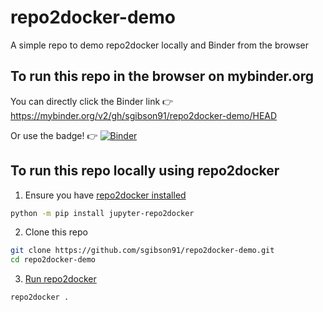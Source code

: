# repo2docker-demo

A simple repo to demo repo2docker locally and Binder from the browser

## To run this repo in the browser on mybinder.org

You can directly click the Binder link 👉 https://mybinder.org/v2/gh/sgibson91/repo2docker-demo/HEAD

Or use the badge! 👉 [![Binder](https://mybinder.org/badge_logo.svg)](https://mybinder.org/v2/gh/sgibson91/repo2docker-demo/HEAD)

## To run this repo locally using repo2docker

1. Ensure you have [repo2docker installed](https://repo2docker.readthedocs.io/en/latest/install.html)

```bash
python -m pip install jupyter-repo2docker
```

2. Clone this repo

```bash
git clone https://github.com/sgibson91/repo2docker-demo.git
cd repo2docker-demo
```

3. [Run repo2docker](https://repo2docker.readthedocs.io/en/latest/usage.html)

```bash
repo2docker .
```
